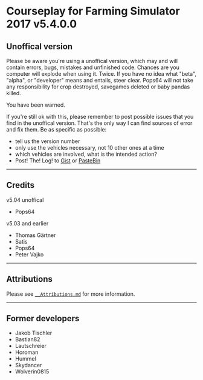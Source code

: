 # Courseplay for Farming Simulator 2017 v5.4.0.0

## Unoffical version
Please be aware you're using a unoffical version, which may and will contain errors, bugs, mistakes and unfinished code. Chances are you computer will explode when using it. Twice. If you have no idea what "beta", "alpha", or "developer" means and entails, steer clear. Pops64 will not take any responsibility for crop destroyed, savegames deleted or baby pandas killed. 

You have been warned.

If you're still ok with this, please remember to post possible issues that you find in the unoffical version. That's the only way I can find sources of error and fix them. 
Be as specific as possible:

* tell us the version number
* only use the vehicles necessary, not 10 other ones at a time
* which vehicles are involved, what is the intended action?
* Post! The! Log! to [Gist](https://gist.github.com/) or [PasteBin](http://pastebin.com/)

___

## Credits  
v5.04 unoffical
* Pops64

v5.03 and earlier
* Thomas Gärtner
* Satis
* Pops64
* Peter Vajko

___

## Attributions
Please see [`__Attributions.md`](https://github.com/Courseplay/courseplay/blob/master/__Attributions.md) for more information.
___

## Former developers
* Jakob Tischler  
* Bastian82
* Lautschreier
* Horoman
* Hummel
* Skydancer
* Wolverin0815
